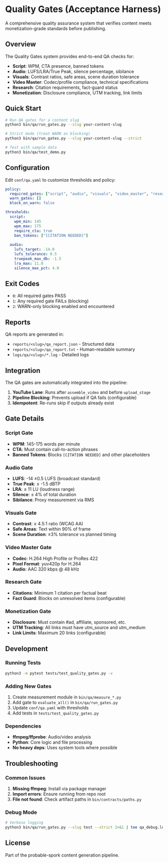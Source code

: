 # Quality Gates (Acceptance Harness)

A comprehensive quality assurance system that verifies content meets monetization-grade standards before publishing.

## Overview

The Quality Gates system provides end-to-end QA checks for:
- **Script**: WPM, CTA presence, banned tokens
- **Audio**: LUFS/LRA/True Peak, silence percentage, sibilance
- **Visuals**: Contrast ratios, safe areas, scene duration tolerance
- **Video Master**: Codec/profile compliance, technical specifications
- **Research**: Citation requirements, fact-guard status
- **Monetization**: Disclosure compliance, UTM tracking, link limits

## Quick Start

```bash
# Run QA gates for a content slug
python3 bin/qa/run_gates.py --slug your-content-slug

# Strict mode (treat WARN as blocking)
python3 bin/qa/run_gates.py --slug your-content-slug --strict

# Test with sample data
python3 bin/qa/test_demo.py
```

## Configuration

Edit `conf/qa.yaml` to customize thresholds and policy:

```yaml
policy:
  required_gates: ["script", "audio", "visuals", "video_master", "research", "monetization"]
  warn_gates: []
  block_on_warn: false

thresholds:
  script:
    wpm_min: 145
    wpm_max: 175
    require_cta: true
    ban_tokens: ["[CITATION NEEDED]"]
  
  audio:
    lufs_target: -14.0
    lufs_tolerance: 0.5
    truepeak_max_db: -1.5
    lra_max: 11.0
    silence_max_pct: 4.0
```

## Exit Codes

- `0`: All required gates PASS
- `1`: Any required gate FAILs (blocking)
- `2`: WARN-only blocking enabled and encountered

## Reports

QA reports are generated in:
- `reports/<slug>/qa_report.json` - Structured data
- `reports/<slug>/qa_report.txt` - Human-readable summary
- `logs/qa/<slug>/*.log` - Detailed logs

## Integration

The QA gates are automatically integrated into the pipeline:

1. **YouTube Lane**: Runs after `assemble_video` and before `upload_stage`
2. **Pipeline Blocking**: Prevents upload if QA fails (configurable)
3. **Idempotent**: Re-runs skip if outputs already exist

## Gate Details

### Script Gate
- **WPM**: 145-175 words per minute
- **CTA**: Must contain call-to-action phrases
- **Banned Tokens**: Blocks `[CITATION NEEDED]` and other placeholders

### Audio Gate
- **LUFS**: -14 ±0.5 LUFS (broadcast standard)
- **True Peak**: ≤ -1.5 dBTP
- **LRA**: ≤ 11 LU (loudness range)
- **Silence**: ≤ 4% of total duration
- **Sibilance**: Proxy measurement via RMS

### Visuals Gate
- **Contrast**: ≥ 4.5:1 ratio (WCAG AA)
- **Safe Areas**: Text within 90% of frame
- **Scene Duration**: ±3% tolerance vs planned timing

### Video Master Gate
- **Codec**: H.264 High Profile or ProRes 422
- **Pixel Format**: yuv420p for H.264
- **Audio**: AAC 320 kbps @ 48 kHz

### Research Gate
- **Citations**: Minimum 1 citation per factual beat
- **Fact Guard**: Blocks on unresolved items (configurable)

### Monetization Gate
- **Disclosure**: Must contain #ad, affiliate, sponsored, etc.
- **UTM Tracking**: All links must have utm_source and utm_medium
- **Link Limits**: Maximum 20 links (configurable)

## Development

### Running Tests
```bash
python3 -m pytest tests/test_quality_gates.py -v
```

### Adding New Gates
1. Create measurement module in `bin/qa/measure_*.py`
2. Add gate to `evaluate_all()` in `bin/qa/run_gates.py`
3. Update `conf/qa.yaml` with thresholds
4. Add tests in `tests/test_quality_gates.py`

### Dependencies
- **ffmpeg/ffprobe**: Audio/video analysis
- **Python**: Core logic and file processing
- **No heavy deps**: Uses system tools where possible

## Troubleshooting

### Common Issues

1. **Missing ffmpeg**: Install via package manager
2. **Import errors**: Ensure running from repo root
3. **File not found**: Check artifact paths in `bin/contracts/paths.py`

### Debug Mode
```bash
# Verbose logging
python3 bin/qa/run_gates.py --slug test --strict 2>&1 | tee qa_debug.log
```

## License

Part of the probable-spork content generation pipeline.
